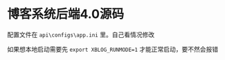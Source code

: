 # 博客系统后端4.0源码

配置文件在 `api\configs\app.ini` 里。自己看情况修改

如果想本地启动需要先 `export XBLOG_RUNMODE=1` 才能正常启动，要不然会报错

